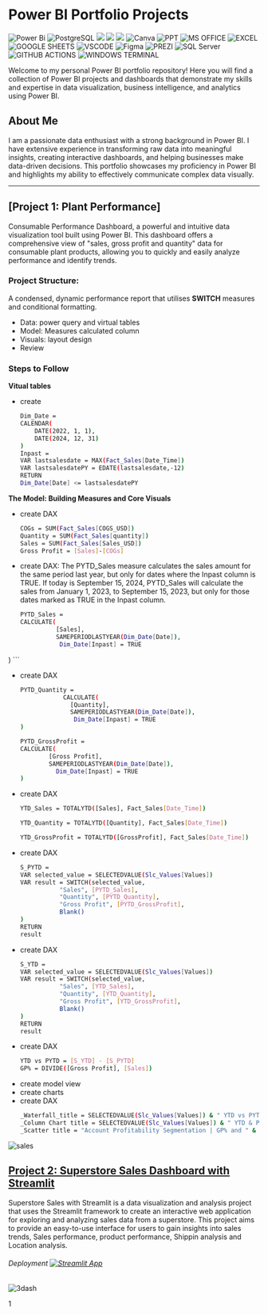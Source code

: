 # Power BI Portfolio Projects
![Power Bi](https://img.shields.io/badge/power_bi-F2C811?style=for-the-badge&logo=powerbi&logoColor=black)
![PostgreSQL](https://img.shields.io/badge/PostgreSQL-316192?style=for-the-badge&logo=postgresql&logoColor=white)
![](https://img.shields.io/badge/MySQL-00000F?style=for-the-badge&logo=mysql&logoColor=white)
![](https://img.shields.io/badge/SQLite-07405E?style=for-the-badge&logo=sqlite&logoColor=white)
![](https://img.shields.io/badge/Tableau-E97627?style=for-the-badge&logo=Tableau&logoColor=white)
![Canva](https://img.shields.io/badge/Canva-%2300C4CC.svg?style=for-the-badge&logo=Canva&logoColor=white)
![PPT](https://img.shields.io/badge/Microsoft_PowerPoint-B7472A?style=for-the-badge&logo=microsoft-powerpoint&logoColor=white)
![MS OFFICE](https://img.shields.io/badge/Microsoft_Office-D83B01?style=for-the-badge&logo=microsoft-office&logoColor=white)
![EXCEL](https://img.shields.io/badge/Microsoft_Excel-217346?style=for-the-badge&logo=microsoft-excel&logoColor=white)
![GOOGLE SHEETS](https://img.shields.io/badge/Google%20Sheets-34A853?style=for-the-badge&logo=google-sheets&logoColor=white)
![VSCODE](https://img.shields.io/badge/VSCode-0078D4?style=for-the-badge&logo=visual%20studio%20code&logoColor=white)
![Figma](https://img.shields.io/badge/Figma-F24E1E?style=for-the-badge&logo=figma&logoColor=white)
![PREZI](https://img.shields.io/badge/Prezi-3181FF?style=for-the-badge&logo=prezi&logoColor=white)
![SQL Server](https://img.shields.io/badge/Microsoft_SQL_Server-CC2927?style=for-the-badge&logo=microsoft-sql-server&logoColor=white)
![GITHUB ACTIONS](https://img.shields.io/badge/Github%20Actions-282a2e?style=for-the-badge&logo=githubactions&logoColor=367cfe)
![WINDOWS TERMINAL](https://img.shields.io/badge/windows%20terminal-4D4D4D?style=for-the-badge&logo=windows%20terminal&logoColor=white)




Welcome to my personal Power BI portfolio repository! Here you will find a collection of Power BI projects and dashboards that demonstrate my skills and expertise in data visualization, business intelligence, and analytics using Power BI.

## About Me
I am a passionate data enthusiast with a strong background in Power BI. I have extensive experience in transforming raw data into meaningful insights, creating interactive dashboards, and helping businesses make data-driven decisions. This portfolio showcases my proficiency in Power BI and highlights my ability to effectively communicate complex data visually.

---
## [Project 1: Plant Performance]

Consumable Performance Dashboard, a powerful and intuitive data visualization tool built using Power BI. This dashboard offers a comprehensive view of "sales, gross profit and quantity" data for consumable plant products, allowing you to quickly and easily analyze performance and identify trends.
### Project Structure:
A condensed, dynamic performance report that utilises **SWITCH** measures and conditional formatting.
* Data: power query and virtual tables
* Model: Measures calculated column
* Visuals: layout design
* Review
### Steps to Follow
  **Vitual tables**
  - create
    ```bash
    Dim_Date = 
    CALENDAR(
        DATE(2022, 1, 1),
        DATE(2024, 12, 31)
    )
    Inpast = 
    VAR lastsalesdate = MAX(Fact_Sales[Date_Time])
    VAR lastsalesdatePY = EDATE(lastsalesdate,-12)
    RETURN
    Dim_Date[Date] <= lastsalesdatePY
    ```
  **The Model: Building Measures and Core Visuals**
  - create DAX
     ```bash
     COGs = SUM(Fact_Sales[COGS_USD])
     Quantity = SUM(Fact_Sales[quantity])
     Sales = SUM(Fact_Sales[Sales_USD])
     Gross Profit = [Sales]-[COGs]
    ```
  - create DAX: The PYTD_Sales measure calculates the sales amount for the same period last       year, but only for dates where the Inpast column is TRUE.
  If today is September 15, 2024, PYTD_Sales will calculate the sales from January 1, 2023, to    September 15, 2023, but only for those dates marked as TRUE in the Inpast column.

     ```bash
     PYTD_Sales = 
     CALCULATE(
 	           [Sales],
 	           SAMEPERIODLASTYEAR(Dim_Date[Date]),
            	Dim_Date[Inpast] = TRUE
)
    ```
  - create DAX
     ```bash
     PYTD_Quantity = 
                 CALCULATE(
 	               [Quantity],
 	               SAMEPERIODLASTYEAR(Dim_Date[Date]),
                	Dim_Date[Inpast] = TRUE
     )

     PYTD_GrossProfit = 
     CALCULATE(
             [Gross Profit],
             SAMEPERIODLASTYEAR(Dim_Date[Date]),
     	       Dim_Date[Inpast] = TRUE
     )
    ```
  - create DAX
     ```bash
     YTD_Sales = TOTALYTD([Sales], Fact_Sales[Date_Time])

     YTD_Quantity = TOTALYTD([Quantity], Fact_Sales[Date_Time])
     
     YTD_GrossProfit = TOTALYTD([GrossProfit], Fact_Sales[Date_Time])
    ```
  - create DAX
     ```bash
     S_PYTD =
     VAR selected_value = SELECTEDVALUE(Slc_Values[Values])
     VAR result = SWITCH(selected_value,
            	"Sales", [PYTD_Sales],
            	"Quantity", [PYTD_Quantity],
            	"Gross Profit", [PYTD_GrossProfit],
            	Blank()
     )
     RETURN
     result
    ```
  - create DAX
     ```bash
     S_YTD =
     VAR selected_value = SELECTEDVALUE(Slc_Values[Values])
     VAR result = SWITCH(selected_value,
            	"Sales", [YTD_Sales],
            	"Quantity", [YTD_Quantity],
            	"Gross Profit", [YTD_GrossProfit],
            	Blank()
     )
     RETURN
     result
    ```
  - create DAX
     ```bash
     YTD vs PYTD = [S_YTD] - [S_PYTD]
     GP% = DIVIDE([Gross Profit], [Sales])
    ```
  - create model view
  - create charts
  - create DAX
     ```bash
     _Waterfall_title = SELECTEDVALUE(Slc_Values[Values]) & " YTD vs PYTD | Month - Country - Product"
     _Column Chart title = SELECTEDVALUE(Slc_Values[Values]) & " YTD & PYTD | Month"
     _Scatter title = "Account Profitability Segmentation | GP% and " & SELECTEDVALUE(Slc_Values[Values])
    ```
![sales](https://github.com/tushar2704/tushar2704-GIFs/blob/main/salesd1.gif)

## [Project 2: Superstore Sales Dashboard with Streamlit](https://github.com/tushar2704/Superstore-Sales-Dashboard-with-Streamlit)

Superstore Sales with Streamlit is a data visualization and analysis project that uses the Streamlit framework to create an interactive web application for exploring and analyzing sales data from a superstore. This project aims to provide an easy-to-use interface for users to gain insights into sales trends, Sales performance, product performance, Shippin analysis and Location analysis. 
###### Deployment [![Streamlit App](https://static.streamlit.io/badges/streamlit_badge_black_white.svg)](https://tushar2704-superstore-dashboard.streamlit.app/)

![3dash](https://github.com/tushar2704/Superstore-Sales-Dashboard-with-Streamlit/assets/66141195/ca77655e-b101-44e9-b5e7-fcdbf5aae388)
 
1
